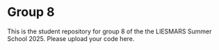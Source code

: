 # Group 8

This is the student repository for group 8 of the the LIESMARS Summer School 2025. Please upload your code here.
